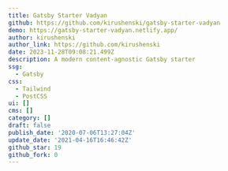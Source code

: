 ```yaml
---
title: Gatsby Starter Vadyan
github: https://github.com/kirushenski/gatsby-starter-vadyan
demo: https://gatsby-starter-vadyan.netlify.app/
author: kirushenski
author_link: https://github.com/kirushenski
date: 2023-11-28T09:08:21.499Z
description: A modern content-agnostic Gatsby starter
ssg:
  - Gatsby
css:
  - Tailwind
  - PostCSS
ui: []
cms: []
category: []
draft: false
publish_date: '2020-07-06T13:27:04Z'
update_date: '2021-04-16T16:46:42Z'
github_star: 19
github_fork: 0
---
```

